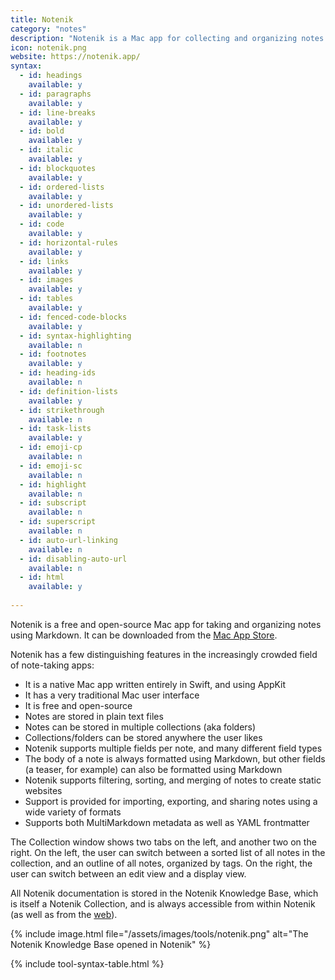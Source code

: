 ```yaml
---
title: Notenik
category: "notes"
description: "Notenik is a Mac app for collecting and organizing notes."
icon: notenik.png
website: https://notenik.app/
syntax:
  - id: headings
    available: y
  - id: paragraphs
    available: y
  - id: line-breaks
    available: y
  - id: bold
    available: y
  - id: italic
    available: y
  - id: blockquotes
    available: y
  - id: ordered-lists
    available: y
  - id: unordered-lists
    available: y
  - id: code
    available: y
  - id: horizontal-rules
    available: y
  - id: links
    available: y
  - id: images
    available: y
  - id: tables
    available: y
  - id: fenced-code-blocks
    available: y
  - id: syntax-highlighting
    available: n
  - id: footnotes
    available: y
  - id: heading-ids
    available: n
  - id: definition-lists
    available: y
  - id: strikethrough
    available: n
  - id: task-lists
    available: y
  - id: emoji-cp
    available: n
  - id: emoji-sc
    available: n
  - id: highlight
    available: n
  - id: subscript
    available: n
  - id: superscript
    available: n
  - id: auto-url-linking
    available: n
  - id: disabling-auto-url
    available: n
  - id: html
    available: y
    
---
```


Notenik is a free and open-source Mac app for taking and organizing notes using Markdown. It can be downloaded from the [Mac App Store](https://apps.apple.com/us/app/notenik/id1465997984). 

Notenik has a few distinguishing features in the increasingly crowded field of note-taking apps:

+ It is a native Mac app written entirely in Swift, and using AppKit
+ It has a very traditional Mac user interface
+ It is free and open-source
+ Notes are stored in plain text files
+ Notes can be stored in multiple collections (aka folders)
+ Collections/folders can be stored anywhere the user likes
+ Notenik supports multiple fields per note, and many different field types
+ The body of a note is always formatted using Markdown, but other fields (a teaser, for example) can also be formatted using Markdown
+ Notenik supports filtering, sorting, and merging of notes to create static websites
+ Support is provided for importing, exporting, and sharing notes using a wide variety of formats
+ Supports both MultiMarkdown metadata as well as YAML frontmatter 

The Collection window shows two tabs on the left, and another two on the right. On the left, the user can switch between a sorted list of all notes in the collection, and an outline of all notes, organized by tags. On the right, the user can switch between an edit view and a display view. 

All Notenik documentation is stored in the Notenik Knowledge Base, which is itself a Notenik Collection, and is always accessible from within Notenik (as well as from the [web](https://notenik.app/knowledge-base/EPUB/html/notenik-knowledge-base.html)).

{% include image.html file="/assets/images/tools/notenik.png" alt="The Notenik Knowledge Base opened in Notenik" %}

{% include tool-syntax-table.html %}
